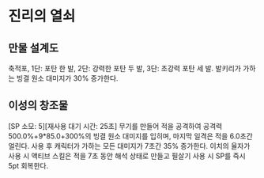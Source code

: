 # 진리의 열쇠

## 만물 설계도

축적포, 1단: 포탄 한 발, 2단: 강력한 포탄 두 발, 3단: 초강력 포탄 세 발.
발키리가 가하는 빙결 원소 대미지가 30% 증가한다.

## 이성의 창조물

[SP 소모: 5][재사용 대기 시간: 25초] 무기를 만들어 적을 공격하여 공격력 500.0%+9\*85.0+300%의 빙결 원소 대미지를 입히며, 마지막 일격은 적을 6.0초간 얼린다. 사용 후 캐릭터가 가하는 모든 대미지가 7초간 35% 증가한다. 이치의 율자가 사용 시 액티브 스킬은 적을 7초 동안 해석 상태로 만들고 필살기 사용 시 SP를 즉시 5pt 회복한다.
